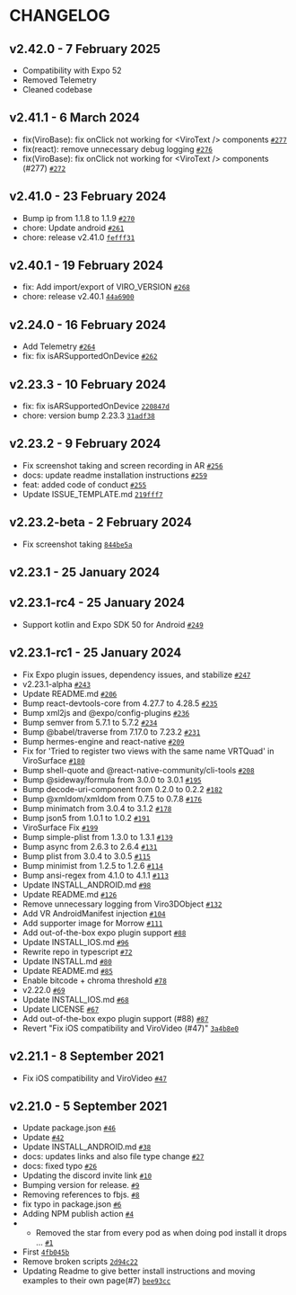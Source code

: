# CHANGELOG

## v2.42.0 - 7 February 2025

- Compatibility with Expo 52
- Removed Telemetry
- Cleaned codebase

## v2.41.1 - 6 March 2024

- fix(ViroBase): fix onClick not working for &lt;ViroText /&gt; components [`#277`](https://github.com/NativeVision/viro/pull/277)
- fix(react): remove unnecessary debug logging [`#276`](https://github.com/NativeVision/viro/pull/276)
- fix(ViroBase): fix onClick not working for &lt;ViroText /&gt; components (#277) [`#272`](https://github.com/NativeVision/viro/issues/272)

## v2.41.0 - 23 February 2024

- Bump ip from 1.1.8 to 1.1.9 [`#270`](https://github.com/NativeVision/viro/pull/270)
- chore: Update android [`#261`](https://github.com/NativeVision/viro/pull/261)
- chore: release v2.41.0 [`fefff31`](https://github.com/NativeVision/viro/commit/fefff31be858404ef83c81282d2322ff338e8157)

## v2.40.1 - 19 February 2024

- fix: Add import/export of VIRO_VERSION [`#268`](https://github.com/NativeVision/viro/pull/268)
- chore: release v2.40.1 [`44a6900`](https://github.com/NativeVision/viro/commit/44a690053703ae0cfe6aae3b1c2586b18f57e519)

## v2.24.0 - 16 February 2024

- Add Telemetry [`#264`](https://github.com/NativeVision/viro/pull/264)
- fix: fix isARSupportedOnDevice [`#262`](https://github.com/NativeVision/viro/pull/262)

## v2.23.3 - 10 February 2024

- fix: fix isARSupportedOnDevice [`220847d`](https://github.com/NativeVision/viro/commit/220847dcfd15296c4860419f8b388c27e686eb1e)
- chore: version bump 2.23.3 [`31adf38`](https://github.com/NativeVision/viro/commit/31adf38b728de36126c3d9b0a246407fe8753ca6)

## v2.23.2 - 9 February 2024

- Fix screenshot taking and screen recording in AR [`#256`](https://github.com/NativeVision/viro/pull/256)
- docs: update readme installation instructions [`#259`](https://github.com/NativeVision/viro/pull/259)
- feat: added code of conduct [`#255`](https://github.com/NativeVision/viro/pull/255)
- Update ISSUE_TEMPLATE.md [`219fff7`](https://github.com/NativeVision/viro/commit/219fff72d57280d4dc81b40854872d3a33eb8d20)

## v2.23.2-beta - 2 February 2024

- Fix screenshot taking [`844be5a`](https://github.com/NativeVision/viro/commit/844be5a6058494fdecbd4c91a60c847581b49465)

## v2.23.1 - 25 January 2024

## v2.23.1-rc4 - 25 January 2024

- Support kotlin and Expo SDK 50 for Android [`#249`](https://github.com/NativeVision/viro/pull/249)

## v2.23.1-rc1 - 25 January 2024

- Fix Expo plugin issues, dependency issues, and stabilize [`#247`](https://github.com/NativeVision/viro/pull/247)
- v2.23.1-alpha [`#243`](https://github.com/NativeVision/viro/pull/243)
- Update README.md [`#206`](https://github.com/NativeVision/viro/pull/206)
- Bump react-devtools-core from 4.27.7 to 4.28.5 [`#235`](https://github.com/NativeVision/viro/pull/235)
- Bump xml2js and @expo/config-plugins [`#236`](https://github.com/NativeVision/viro/pull/236)
- Bump semver from 5.7.1 to 5.7.2 [`#234`](https://github.com/NativeVision/viro/pull/234)
- Bump @babel/traverse from 7.17.0 to 7.23.2 [`#231`](https://github.com/NativeVision/viro/pull/231)
- Bump hermes-engine and react-native [`#209`](https://github.com/NativeVision/viro/pull/209)
- Fix for 'Tried to register two views with the same name VRTQuad' in ViroSurface [`#180`](https://github.com/NativeVision/viro/pull/180)
- Bump shell-quote and @react-native-community/cli-tools [`#208`](https://github.com/NativeVision/viro/pull/208)
- Bump @sideway/formula from 3.0.0 to 3.0.1 [`#195`](https://github.com/NativeVision/viro/pull/195)
- Bump decode-uri-component from 0.2.0 to 0.2.2 [`#182`](https://github.com/NativeVision/viro/pull/182)
- Bump @xmldom/xmldom from 0.7.5 to 0.7.8 [`#176`](https://github.com/NativeVision/viro/pull/176)
- Bump minimatch from 3.0.4 to 3.1.2 [`#178`](https://github.com/NativeVision/viro/pull/178)
- Bump json5 from 1.0.1 to 1.0.2 [`#191`](https://github.com/NativeVision/viro/pull/191)
- ViroSurface Fix [`#199`](https://github.com/NativeVision/viro/pull/199)
- Bump simple-plist from 1.3.0 to 1.3.1 [`#139`](https://github.com/NativeVision/viro/pull/139)
- Bump async from 2.6.3 to 2.6.4 [`#131`](https://github.com/NativeVision/viro/pull/131)
- Bump plist from 3.0.4 to 3.0.5 [`#115`](https://github.com/NativeVision/viro/pull/115)
- Bump minimist from 1.2.5 to 1.2.6 [`#114`](https://github.com/NativeVision/viro/pull/114)
- Bump ansi-regex from 4.1.0 to 4.1.1 [`#113`](https://github.com/NativeVision/viro/pull/113)
- Update INSTALL_ANDROID.md [`#98`](https://github.com/NativeVision/viro/pull/98)
- Update README.md [`#126`](https://github.com/NativeVision/viro/pull/126)
- Remove unnecessary logging from Viro3DObject [`#132`](https://github.com/NativeVision/viro/pull/132)
- Add VR AndroidManifest injection [`#104`](https://github.com/NativeVision/viro/pull/104)
- Add supporter image for Morrow [`#111`](https://github.com/NativeVision/viro/pull/111)
- Add out-of-the-box expo plugin support [`#88`](https://github.com/NativeVision/viro/pull/88)
- Update INSTALL_IOS.md [`#96`](https://github.com/NativeVision/viro/pull/96)
- Rewrite repo in typescript [`#72`](https://github.com/NativeVision/viro/pull/72)
- Update INSTALL.md [`#80`](https://github.com/NativeVision/viro/pull/80)
- Update README.md [`#85`](https://github.com/NativeVision/viro/pull/85)
- Enable bitcode + chroma threshold [`#78`](https://github.com/NativeVision/viro/pull/78)
- v2.22.0 [`#69`](https://github.com/NativeVision/viro/pull/69)
- Update INSTALL_IOS.md [`#68`](https://github.com/NativeVision/viro/pull/68)
- Update LICENSE [`#67`](https://github.com/NativeVision/viro/pull/67)
- Add out-of-the-box expo plugin support (#88) [`#87`](https://github.com/NativeVision/viro/issues/87)
- Revert "Fix iOS compatibility and ViroVideo (#47)" [`3a4b8e0`](https://github.com/NativeVision/viro/commit/3a4b8e07319fe3ea3f31dd0b77e3b1185fe4fc48)

## v2.21.1 - 8 September 2021

- Fix iOS compatibility and ViroVideo [`#47`](https://github.com/NativeVision/viro/pull/47)

## v2.21.0 - 5 September 2021

- Update package.json [`#46`](https://github.com/NativeVision/viro/pull/46)
- Update [`#42`](https://github.com/NativeVision/viro/pull/42)
- Update INSTALL_ANDROID.md [`#38`](https://github.com/NativeVision/viro/pull/38)
- docs: updates links and also file type change [`#27`](https://github.com/NativeVision/viro/pull/27)
- docs: fixed typo [`#26`](https://github.com/NativeVision/viro/pull/26)
- Updating the discord invite link [`#10`](https://github.com/NativeVision/viro/pull/10)
- Bumping version for release. [`#9`](https://github.com/NativeVision/viro/pull/9)
- Removing references to fbjs. [`#8`](https://github.com/NativeVision/viro/pull/8)
- fix typo in package.json [`#6`](https://github.com/NativeVision/viro/pull/6)
- Adding NPM publish action [`#4`](https://github.com/NativeVision/viro/pull/4)
- - Removed the star from every pod as when doing pod install it drops … [`#1`](https://github.com/NativeVision/viro/pull/1)
- First [`4fb045b`](https://github.com/NativeVision/viro/commit/4fb045b7948533abc8787a10981f74b003a3ea68)
- Remove broken scripts [`2d94c22`](https://github.com/NativeVision/viro/commit/2d94c22e0447a655cffbb3ae415ebc111e4d15bc)
- Updating Readme to give better install instructions and moving examples to their own page(#7) [`bee93cc`](https://github.com/NativeVision/viro/commit/bee93cc7a18666294a14eb13606ef4e2f160202a)
